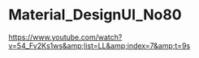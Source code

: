 # Material_DesignUI_No80
https://www.youtube.com/watch?v=54_Fv2Ks1ws&amp;list=LL&amp;index=7&amp;t=9s
